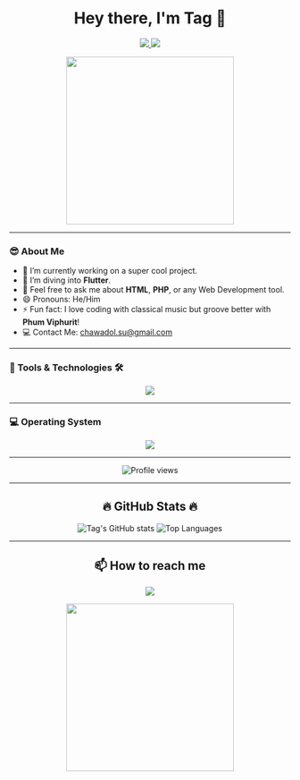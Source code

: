 <h1 align="center">Hey there, I'm Tag 👋</h1>

<p align="center">
  <a href="https://www.instagram.com/dontlook_tag_inmango">
    <img src="https://img.shields.io/badge/Instagram-E4405F?style=for-the-badge&logo=instagram&logoColor=white" />
  </a>
  <a href="https://discord.com/users/tagwithsaltedcaramel">
    <img src="https://img.shields.io/badge/Discord-7289DA?style=for-the-badge&logo=discord&logoColor=white" />
  </a>
</p>

<div align="center">
  <img src="https://media.giphy.com/media/l1J9EdzfOSgfyueLm/giphy.gif" width="300">
</div>

---

### 😎 About Me
- 🔭 I’m currently working on a super cool project.
- 🌱 I’m diving into **Flutter**.
- 💬 Feel free to ask me about **HTML**, **PHP**, or any Web Development tool.
- 😄 Pronouns: He/Him
- ⚡ Fun fact: I love coding with classical music but groove better with **Phum Viphurit**!
- 💻 Contact Me: [chawadol.su@gmail.com](mailto:chawadol.su@gmail.com)

---

### 🚀 Tools & Technologies 🛠️
<p align="center">
  <a href="https://skillicons.dev">
    <img src="https://skillicons.dev/icons?i=github,php,html,c,bootstrap,mysql,tailwind,flutter,css,js&perline=5" />
  </a>
</p>

---

### 💻 Operating System
<p align="center">
  <a href="https://www.apple.com">
    <img src="https://skillicons.dev/icons?i=apple" />
  </a>
</p>

---

<p align="center">
  <img src="https://komarev.com/ghpvc/?username=yourusername&style=for-the-badge" alt="Profile views" />
</p>

---

<h2 align="center">🔥 GitHub Stats 🔥</h2>
<p align="center">
  <img src="https://github-readme-stats.vercel.app/api?username=yourusername&show_icons=true&theme=radical" alt="Tag's GitHub stats" />
  <img src="https://github-readme-stats.vercel.app/api/top-langs/?username=yourusername&layout=compact&theme=radical" alt="Top Languages" />
</p>

---

<h2 align="center">📫 How to reach me</h2>
<p align="center">
  <a href="mailto:chawadol.su@gmail.com">
    <img src="https://img.shields.io/badge/Email-D14836?style=for-the-badge&logo=gmail&logoColor=white" />
  </a>
</p>

<div align="center">
  <img src="https://media.giphy.com/media/26gsjCZpPolPr3sBy/giphy.gif" width="300">
</div>
